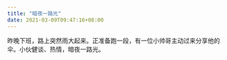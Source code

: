 ```yaml
---
title: "暗夜一路光"
date: 2021-03-09T09:47:16+08:00
---
```


昨晚下班，路上突然雨大起来。正准备跑一段，有一位小帅哥主动过来分享他的伞。小伙健谈、热情，暗夜一路光。
